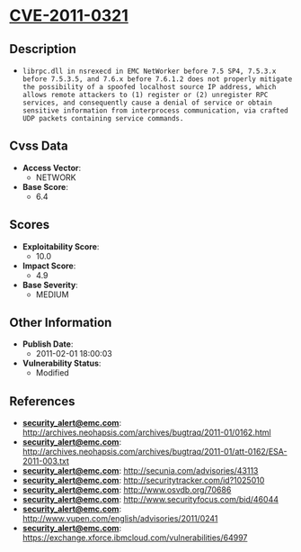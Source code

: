 
# [CVE-2011-0321](https://cve.mitre.org/cgi-bin/cvename.cgi?name=CVE-2011-0321)

## Description

- `librpc.dll in nsrexecd in EMC NetWorker before 7.5 SP4, 7.5.3.x before 7.5.3.5, and 7.6.x before 7.6.1.2 does not properly mitigate the possibility of a spoofed localhost source IP address, which allows remote attackers to (1) register or (2) unregister RPC services, and consequently cause a denial of service or obtain sensitive information from interprocess communication, via crafted UDP packets containing service commands.`

## Cvss Data

- **Access Vector**:
  - NETWORK
- **Base Score**:
  - 6.4

## Scores

- **Exploitability Score**:
  - 10.0
- **Impact Score**:
  - 4.9
- **Base Severity**:
  - MEDIUM

## Other Information

- **Publish Date**:
  - 2011-02-01 18:00:03
- **Vulnerability Status**:
  - Modified

## References

- **security_alert@emc.com**: http://archives.neohapsis.com/archives/bugtraq/2011-01/0162.html
- **security_alert@emc.com**: http://archives.neohapsis.com/archives/bugtraq/2011-01/att-0162/ESA-2011-003.txt
- **security_alert@emc.com**: http://secunia.com/advisories/43113
- **security_alert@emc.com**: http://securitytracker.com/id?1025010
- **security_alert@emc.com**: http://www.osvdb.org/70686
- **security_alert@emc.com**: http://www.securityfocus.com/bid/46044
- **security_alert@emc.com**: http://www.vupen.com/english/advisories/2011/0241
- **security_alert@emc.com**: https://exchange.xforce.ibmcloud.com/vulnerabilities/64997

